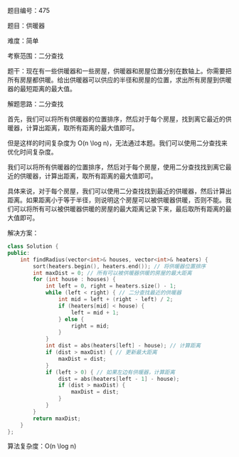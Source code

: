 题目编号：475

题目：供暖器

难度：简单

考察范围：二分查找

题干：现在有一些供暖器和一些房屋，供暖器和房屋位置分别在数轴上。你需要把所有房屋都供暖。给出供暖器可以供应的半径和房屋的位置，求出所有房屋到供暖器的最短距离的最大值。

解题思路：二分查找

首先，我们可以将所有供暖器的位置排序，然后对于每个房屋，找到离它最近的供暖器，计算出距离，取所有距离的最大值即可。

但是这样的时间复杂度为 O(n \log n)，无法通过本题。我们可以使用二分查找来优化时间复杂度。

我们可以将所有供暖器的位置排序，然后对于每个房屋，使用二分查找找到离它最近的供暖器，计算出距离，取所有距离的最大值即可。

具体来说，对于每个房屋，我们可以使用二分查找找到最近的供暖器，然后计算出距离。如果距离小于等于半径，则说明这个房屋可以被供暖器供暖，否则不能。我们可以将所有可以被供暖器供暖的房屋的最大距离记录下来，最后取所有距离的最大值即可。

解决方案：

```cpp
class Solution {
public:
    int findRadius(vector<int>& houses, vector<int>& heaters) {
        sort(heaters.begin(), heaters.end()); // 将供暖器位置排序
        int maxDist = 0; // 所有可以被供暖器供暖的房屋的最大距离
        for (int house : houses) {
            int left = 0, right = heaters.size() - 1;
            while (left < right) { // 二分查找最近的供暖器
                int mid = left + (right - left) / 2;
                if (heaters[mid] < house) {
                    left = mid + 1;
                } else {
                    right = mid;
                }
            }
            int dist = abs(heaters[left] - house); // 计算距离
            if (dist > maxDist) { // 更新最大距离
                maxDist = dist;
            }
            if (left > 0) { // 如果左边有供暖器，计算距离
                dist = abs(heaters[left - 1] - house);
                if (dist > maxDist) {
                    maxDist = dist;
                }
            }
        }
        return maxDist;
    }
};
```

算法复杂度：O(n \log n)